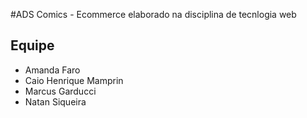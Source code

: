 #ADS Comics - Ecommerce elaborado na disciplina de tecnlogia web

## Equipe
- Amanda Faro
- Caio Henrique Mamprin
- Marcus Garducci
- Natan Siqueira
